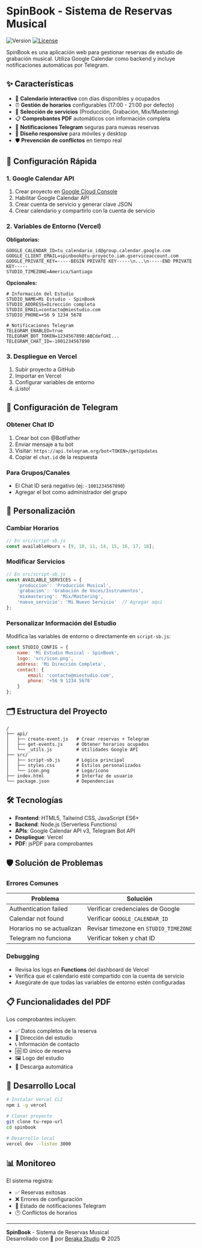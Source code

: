 # SpinBook - Sistema de Reservas Musical
![Version](https://img.shields.io/badge/version-1.0.2-green.svg?style=flat-square)
[![License](https://img.shields.io/badge/license-AGPLv3-blue.svg?style=flat-square)](LICENSE)

SpinBook es una aplicación web para gestionar reservas de estudio de grabación musical. Utiliza Google Calendar como backend y incluye notificaciones automáticas por Telegram.

## ✨ Características

- 📅 **Calendario interactivo** con días disponibles y ocupados
- ⏰ **Gestión de horarios** configurables (17:00 - 21:00 por defecto)
- 🎵 **Selección de servicios** (Producción, Grabación, Mix/Mastering)
- 📋 **Comprobantes PDF** automáticos con información completa
- 🤖 **Notificaciones Telegram** seguras para nuevas reservas
- 📱 **Diseño responsive** para móviles y desktop
- 🛡️ **Prevención de conflictos** en tiempo real

## 🚀 Configuración Rápida

### 1. Google Calendar API
1. Crear proyecto en [Google Cloud Console](https://console.cloud.google.com)
2. Habilitar Google Calendar API
3. Crear cuenta de servicio y generar clave JSON
4. Crear calendario y compartirlo con la cuenta de servicio

### 2. Variables de Entorno (Vercel)

**Obligatorias:**
```env
GOOGLE_CALENDAR_ID=tu_calendario_id@group.calendar.google.com
GOOGLE_CLIENT_EMAIL=spinbook@tu-proyecto.iam.gserviceaccount.com
GOOGLE_PRIVATE_KEY=-----BEGIN PRIVATE KEY-----\n...\n-----END PRIVATE KEY-----
STUDIO_TIMEZONE=America/Santiago
```

**Opcionales:**
```env
# Información del Estudio
STUDIO_NAME=Mi Estudio - SpinBook
STUDIO_ADDRESS=Dirección completa
STUDIO_EMAIL=contacto@miestudio.com
STUDIO_PHONE=+56 9 1234 5678

# Notificaciones Telegram
TELEGRAM_ENABLED=true
TELEGRAM_BOT_TOKEN=1234567890:ABCdefGHI...
TELEGRAM_CHAT_ID=-1001234567890
```

### 3. Despliegue en Vercel
1. Subir proyecto a GitHub
2. Importar en Vercel
3. Configurar variables de entorno
4. ¡Listo!

## 🤖 Configuración de Telegram

### Obtener Chat ID
1. Crear bot con @BotFather
2. Enviar mensaje a tu bot
3. Visitar: `https://api.telegram.org/bot<TOKEN>/getUpdates`
4. Copiar el `chat.id` de la respuesta

### Para Grupos/Canales
- El Chat ID será negativo (ej: `-1001234567890`)
- Agregar el bot como administrador del grupo

## 🎨 Personalización

### Cambiar Horarios
```javascript
// En src/script-sb.js
const availableHours = [9, 10, 11, 14, 15, 16, 17, 18];
```

### Modificar Servicios
```javascript
// En src/script-sb.js
const AVAILABLE_SERVICES = {
    'produccion': 'Producción Musical',
    'grabacion': 'Grabación de Voces/Instrumentos',
    'mixmastering': 'Mix/Mastering',
    'nuevo_servicio': 'Mi Nuevo Servicio'  // Agregar aquí
};
```

### Personalizar Información del Estudio
Modifica las variables de entorno o directamente en `script-sb.js`:

```javascript
const STUDIO_CONFIG = {
    name: 'Mi Estudio Musical - SpinBook',
    logo: 'src/icon.png',
    address: 'Mi Dirección Completa',
    contact: {
        email: 'contacto@miestudio.com',
        phone: '+56 9 1234 5678'
    }
};
```

## 🗂️ Estructura del Proyecto

```
/
├── api/
│   ├── create-event.js   # Crear reservas + Telegram
│   ├── get-events.js     # Obtener horarios ocupados
│   └── _utils.js         # Utilidades Google API
├── src/
│   ├── script-sb.js      # Lógica principal
│   ├── styles.css        # Estilos personalizados
│   └── icon.png          # Logo/icono
├── index.html            # Interfaz de usuario
└── package.json          # Dependencias
```

## 🛠️ Tecnologías

- **Frontend**: HTML5, Tailwind CSS, JavaScript ES6+
- **Backend**: Node.js (Serverless Functions)
- **APIs**: Google Calendar API v3, Telegram Bot API
- **Despliegue**: Vercel
- **PDF**: jsPDF para comprobantes

## 🛡️ Solución de Problemas

### Errores Comunes

| Problema | Solución |
|----------|----------|
| Authentication failed | Verificar credenciales de Google |
| Calendar not found | Verificar `GOOGLE_CALENDAR_ID` |
| Horarios no se actualizan | Revisar timezone en `STUDIO_TIMEZONE` |
| Telegram no funciona | Verificar token y chat ID |

### Debugging
- Revisa los logs en **Functions** del dashboard de Vercel
- Verifica que el calendario esté compartido con la cuenta de servicio
- Asegúrate de que todas las variables de entorno estén configuradas

## 📋 Funcionalidades del PDF

Los comprobantes incluyen:
- ✅ Datos completos de la reserva
- 🏢 Dirección del estudio
- 📞 Información de contacto
- 🆔 ID único de reserva
- 🖼️ Logo del estudio
- 📱 Descarga automática

## 🔧 Desarrollo Local

```bash
# Instalar Vercel CLI
npm i -g vercel

# Clonar proyecto
git clone tu-repo-url
cd spinbook

# Desarrollo local
vercel dev --listen 3000
```

## 📊 Monitoreo

El sistema registra:
- ✅ Reservas exitosas
- ❌ Errores de configuración
- 🤖 Estado de notificaciones Telegram
- 🕐 Conflictos de horarios

---

**SpinBook** - Sistema de Reservas Musical  
Desarrollado con 💚 por [Beraka Studio](https://beraka.cl/) © 2025